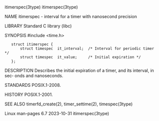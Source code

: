 itimerspec(3type)                                            itimerspec(3type)

NAME
       itimerspec - interval for a timer with nanosecond precision

LIBRARY
       Standard C library (libc)

SYNOPSIS
       #include <time.h>

       struct itimerspec {
           struct timespec  it_interval;  /* Interval for periodic timer */
           struct timespec  it_value;     /* Initial expiration */
       };

DESCRIPTION
       Describes  the initial expiration of a timer, and its interval, in sec‐
       onds and nanoseconds.

STANDARDS
       POSIX.1-2008.

HISTORY
       POSIX.1-2001.

SEE ALSO
       timerfd_create(2), timer_settime(2), timespec(3type)

Linux man-pages 6.7               2023-10-31                 itimerspec(3type)
